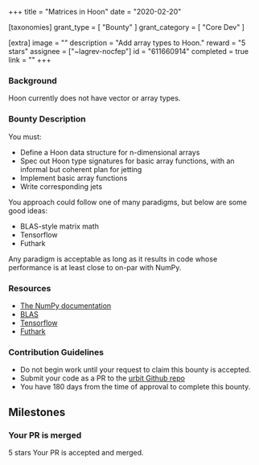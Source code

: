 +++
title = "Matrices in Hoon"
date = "2020-02-20"

[taxonomies]
grant_type = [ "Bounty" ]
grant_category = [ "Core Dev" ]

[extra]
image = ""
description = "Add array types to Hoon."
reward = "5 stars"
assignee = ["~lagrev-nocfep"]
id = "611660914"
completed = true
link = ""
+++

### Background

Hoon currently does not have vector or array types.

### Bounty Description

You must:

- Define a Hoon data structure for n-dimensional arrays
- Spec out Hoon type signatures for basic array functions, with an informal but coherent plan for jetting
- Implement basic array functions
- Write corresponding jets

You approach could follow one of many paradigms, but below are some good ideas:

- BLAS-style matrix math
- Tensorflow
- Futhark

Any paradigm is acceptable as long as it results in code whose performance is at least close to on-par with NumPy.

### Resources

- [The NumPy documentation](https://docs.scipy.org/doc/)
- [BLAS](http://www.netlib.org/blas/)
- [Tensorflow](https://www.tensorflow.org/js/guide/tensors_operations)
- [Futhark](https://futhark-lang.org/examples/arrays.html)

### Contribution Guidelines

- Do not begin work until your request to claim this bounty is accepted.
- Submit your code as a PR to the [urbit Github repo](https://github.com/urbit/urbit)
- You have 180 days from the time of approval to complete this bounty.

## Milestones

### Your PR is merged

5 stars
Your PR is accepted and merged.
